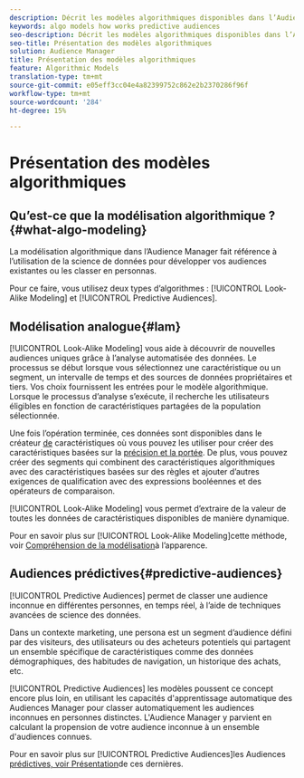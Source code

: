 ```yaml
---
description: Décrit les modèles algorithmiques disponibles dans l’Audience Manager.
keywords: algo models how works predictive audiences
seo-description: Décrit les modèles algorithmiques disponibles dans l’Audience Manager.
seo-title: Présentation des modèles algorithmiques
solution: Audience Manager
title: Présentation des modèles algorithmiques
feature: Algorithmic Models
translation-type: tm+mt
source-git-commit: e05eff3cc04e4a82399752c862e2b2370286f96f
workflow-type: tm+mt
source-wordcount: '284'
ht-degree: 15%

---
```



# Présentation des modèles algorithmiques

## Qu’est-ce que la modélisation algorithmique ?{#what-algo-modeling}

La modélisation algorithmique dans l’Audience Manager fait référence à l’utilisation de la science de données pour développer vos audiences existantes ou les classer en personnas.

Pour ce faire, vous utilisez deux types d’algorithmes : [!UICONTROL Look-Alike Modeling] et [!UICONTROL Predictive Audiences].

## Modélisation analogue{#lam}

[!UICONTROL Look-Alike Modeling] vous aide à découvrir de nouvelles audiences uniques grâce à l’analyse automatisée des données. Le processus se début lorsque vous sélectionnez une caractéristique ou un segment, un intervalle de temps et des sources de données propriétaires et tiers. Vos choix fournissent les entrées pour le modèle algorithmique. Lorsque le processus d’analyse s’exécute, il recherche les utilisateurs éligibles en fonction de caractéristiques partagées de la population sélectionnée.

Une fois l’opération terminée, ces données sont disponibles dans le créateur [de](../../features/traits/about-trait-builder.md) caractéristiques où vous pouvez les utiliser pour créer des caractéristiques basées sur la [précision et la portée](../../features/traits/trait-accuracy-reach.md). De plus, vous pouvez créer des segments qui combinent des caractéristiques algorithmiques avec des caractéristiques basées sur des règles et ajouter d’autres exigences de qualification avec des expressions booléennes et des opérateurs de comparaison.

[!UICONTROL Look-Alike Modeling] vous permet d’extraire de la valeur de toutes les données de caractéristiques disponibles de manière dynamique.

Pour en savoir plus sur [!UICONTROL Look-Alike Modeling]cette méthode, voir [Compréhension de la modélisation](understanding-models.md)à l’apparence.

## Audiences prédictives{#predictive-audiences}

[!UICONTROL Predictive Audiences] permet de classer une audience inconnue en différentes personnes, en temps réel, à l’aide de techniques avancées de science des données.

Dans un contexte marketing, une persona est un segment d’audience défini par des visiteurs, des utilisateurs ou des acheteurs potentiels qui partagent un ensemble spécifique de caractéristiques comme des données démographiques, des habitudes de navigation, un historique des achats, etc.

[!UICONTROL Predictive Audiences] les modèles poussent ce concept encore plus loin, en utilisant les capacités d&#39;apprentissage automatique des Audiences Manager pour classer automatiquement les audiences inconnues en personnes distinctes. L&#39;Audience Manager y parvient en calculant la propension de votre audience inconnue à un ensemble d&#39;audiences connues.

Pour en savoir plus sur [!UICONTROL Predictive Audiences]les Audiences [prédictives, voir Présentation](predictive-audiences.md)de ces dernières.

